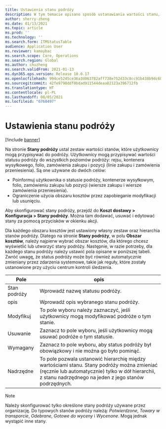 ```yaml
---
title: Ustawienia stanu podróży
description: W tym temacie opisano sposób ustanawiania wartości stanu, które użytkownicy mogą przypisywać do podróży.
author: sherry-zheng
ms.date: 01/13/2021
ms.topic: article
ms.prod: ''
ms.technology: ''
ms.search.form: ITMStatusTable
audience: Application User
ms.reviewer: kamaybac
ms.search.scope: Core, Operations
ms.search.region: Global
ms.author: chuzheng
ms.search.validFrom: 2021-01-13
ms.dyn365.ops.version: Release 10.0.17
ms.openlocfilehash: 994ce5245ce36a3d063782aff738e752d33c8cc91b438b9dc683eedbd7f13a5a
ms.sourcegitcommit: 42fe9790ddf0bdad911544deaa82123a396712fb
ms.translationtype: HT
ms.contentlocale: pl-PL
ms.lasthandoff: 08/05/2021
ms.locfileid: "6760497"
---
```

# <a name="voyage-status-setup"></a>Ustawienia stanu podróży

[!include [banner](../../includes/banner.md)]

Na stronie **Stany podróży** ustal zestaw wartości stanów, które użytkownicy mogą przypisywać do podróży. Użytkownicy mogą przypisywać wartości statusu podróży do wszystkich poziomów podróży: rejsu, kontenera wysyłkowego, folio, zamówienia zakupu i pozycji (linie zakupu i zamówienia przeniesienia). Są one używane do dwóch celów:

- Poinformuj użytkownika o statusie podróży, kontenerze wysyłkowym, folio, zamówieniu zakupu lub pozycji (wiersze zakupu i wiersze zamówienia przeniesienia).
- Ograniczenie użycia obszaru kosztów przez zapobieganie modyfikacji lub usunięciu.

Aby skonfigurować stany podróży, przejdź do **Koszt dostawy \> Konfiguracja \> Stany podróży**. Można tam dodawać, usuwać i edytować stany za pomocą przycisków w okienku akcji.

Dla każdego obszaru kosztów jest ustawiony własny zestaw oraz hierarchia stanów podróży. Dlatego na stronie **Stany podróży**, w polu **Obszar kosztów**, należy najpierw wybrać obszar kosztów, dla którego chcesz wyświetlić lub utworzyć stany podróży. Następnie, w razie potrzeby, dla każdego stanu podróży należy ustawić pola opisane w poniższej tabeli. Zwróć uwagę, że status podróży może być również automatycznie zmieniany przez zdarzenia systemowe, takie jak reguły, które zostały ustanowione przy użyciu centrum kontroli śledzenia.

| Pole | opis |
|---|---|
| Stan podróży | Wprowadź nazwę statusu podróży. |
| opis | Wprowadź opis wybranego stanu podróży. |
| Modyfikuj | To pole wyboru należy zaznaczyć, jeśli użytkownicy mogą modyfikować podróże o tym stanie. |
| Usuwanie | Zaznacz to pole wyboru, jeśli użytkownicy mogą usuwać podróże o tym statusie. |
| Wymagany | Zaznacz to pole wyboru, aby status podróży był obowiązkowy i nie można go było pominąć. |
| Nadrzędne | To pole pozwala ustanowić hierarchię między wartościami stanu. Stany podróży można zmieniać (ręcznie lub automatycznie) tylko w dół hierarchii, z stanu nadrzędnego na jeden z jego stanów podrzędnych.

> [!NOTE]
> Należy skonfigurować tylko określone stany podróży używane przez organizację. Do typowych stanów podróży należą: *Potwierdzone*, *Towary w transporcie*, *Odebrane*, *Gotowe do wyceny* i *Wycenone*. Mogą jednak wystąpić inne stany.
